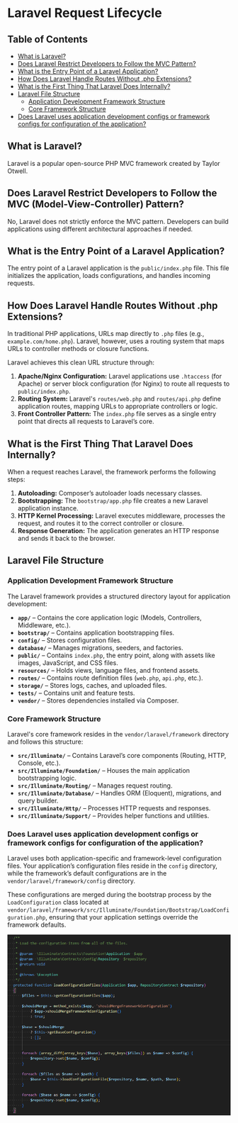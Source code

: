 # Laravel Request Lifecycle

## Table of Contents
- [What is Laravel?](#what-is-laravel)
- [Does Laravel Restrict Developers to Follow the MVC Pattern?](#does-laravel-restrict-developers-to-follow-the-mvc-pattern)
- [What is the Entry Point of a Laravel Application?](#what-is-the-entry-point-of-a-laravel-application)
- [How Does Laravel Handle Routes Without .php Extensions?](#how-does-laravel-handle-routes-without-php-extensions)
- [What is the First Thing That Laravel Does Internally?](#what-is-the-first-thing-that-laravel-does-internally)
- [Laravel File Structure](#laravel-file-structure)
  - [Application Development Framework Structure](#application-development-framework-structure)
  - [Core Framework Structure](#core-framework-structure)
- [Does Laravel uses application development configs or framework configs for configuration of the application?](#does-laravel-uses-application-development-configs-or-framework-configs-for-configuration-of-the-application)

## What is Laravel?
Laravel is a popular open-source PHP MVC framework created by Taylor Otwell.

## Does Laravel Restrict Developers to Follow the MVC (Model-View-Controller) Pattern?
No, Laravel does not strictly enforce the MVC pattern. Developers can build applications using different architectural approaches if needed.

## What is the Entry Point of a Laravel Application?
The entry point of a Laravel application is the `public/index.php` file. This file initializes the application, loads configurations, and handles incoming requests.

## How Does Laravel Handle Routes Without .php Extensions?
In traditional PHP applications, URLs map directly to `.php` files (e.g., `example.com/home.php`). Laravel, however, uses a routing system that maps URLs to controller methods or closure functions.

Laravel achieves this clean URL structure through:
1. **Apache/Nginx Configuration:** Laravel applications use `.htaccess` (for Apache) or server block configuration (for Nginx) to route all requests to `public/index.php`.
2. **Routing System:** Laravel's `routes/web.php` and `routes/api.php` define application routes, mapping URLs to appropriate controllers or logic.
3. **Front Controller Pattern:** The `index.php` file serves as a single entry point that directs all requests to Laravel’s core.

## What is the First Thing That Laravel Does Internally?
When a request reaches Laravel, the framework performs the following steps:
1. **Autoloading:** Composer’s autoloader loads necessary classes.
2. **Bootstrapping:** The `bootstrap/app.php` file creates a new Laravel application instance.
3. **HTTP Kernel Processing:** Laravel executes middleware, processes the request, and routes it to the correct controller or closure.
4. **Response Generation:** The application generates an HTTP response and sends it back to the browser.

## Laravel File Structure

### Application Development Framework Structure
The Laravel framework provides a structured directory layout for application development:

- **`app/`** – Contains the core application logic (Models, Controllers, Middleware, etc.).
- **`bootstrap/`** – Contains application bootstrapping files.
- **`config/`** – Stores configuration files.
- **`database/`** – Manages migrations, seeders, and factories.
- **`public/`** – Contains `index.php`, the entry point, along with assets like images, JavaScript, and CSS files.
- **`resources/`** – Holds views, language files, and frontend assets.
- **`routes/`** – Contains route definition files (`web.php`, `api.php`, etc.).
- **`storage/`** – Stores logs, caches, and uploaded files.
- **`tests/`** – Contains unit and feature tests.
- **`vendor/`** – Stores dependencies installed via Composer.

### Core Framework Structure
Laravel's core framework resides in the `vendor/laravel/framework` directory and follows this structure:

- **`src/Illuminate/`** – Contains Laravel’s core components (Routing, HTTP, Console, etc.).
- **`src/Illuminate/Foundation/`** – Houses the main application bootstrapping logic.
- **`src/Illuminate/Routing/`** – Manages request routing.
- **`src/Illuminate/Database/`** – Handles ORM (Eloquent), migrations, and query builder.
- **`src/Illuminate/Http/`** – Processes HTTP requests and responses.
- **`src/Illuminate/Support/`** – Provides helper functions and utilities.

### Does Laravel uses application development configs or framework configs for configuration of the application?

Laravel uses both application-specific and framework-level configuration files. Your application’s configuration files reside in the `config` directory, while the framework’s default configurations are in the `vendor/laravel/framework/config` directory.

These configurations are merged during the bootstrap process by the `LoadConfiguration` class located at `vendor/laravel/framework/src/Illuminate/Foundation/Bootstrap/LoadConfiguration.php`, ensuring that your application settings override the framework defaults.

![Configuration Merge Method](/assets/configuration_merge_method.png)


